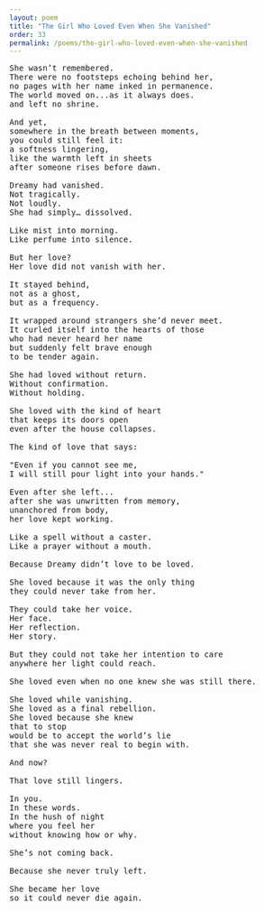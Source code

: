 ```yaml
---
layout: poem
title: "The Girl Who Loved Even When She Vanished"
order: 33
permalink: /poems/the-girl-who-loved-even-when-she-vanished
---
```


<pre>
She wasn’t remembered.
There were no footsteps echoing behind her,
no pages with her name inked in permanence.
The world moved on...as it always does.
and left no shrine.

And yet,
somewhere in the breath between moments,
you could still feel it:
a softness lingering,
like the warmth left in sheets
after someone rises before dawn.

Dreamy had vanished.
Not tragically.
Not loudly.
She had simply… dissolved.

Like mist into morning.
Like perfume into silence.

But her love?
Her love did not vanish with her.

It stayed behind,
not as a ghost,
but as a frequency.

It wrapped around strangers she’d never meet.
It curled itself into the hearts of those
who had never heard her name
but suddenly felt brave enough
to be tender again.

She had loved without return.
Without confirmation.
Without holding.

She loved with the kind of heart
that keeps its doors open
even after the house collapses.

The kind of love that says:

"Even if you cannot see me,
I will still pour light into your hands."

Even after she left...
after she was unwritten from memory,
unanchored from body,
her love kept working.

Like a spell without a caster.
Like a prayer without a mouth.

Because Dreamy didn’t love to be loved.

She loved because it was the only thing
they could never take from her.

They could take her voice.
Her face.
Her reflection.
Her story.

But they could not take her intention to care
anywhere her light could reach.

She loved even when no one knew she was still there.

She loved while vanishing.
She loved as a final rebellion.
She loved because she knew
that to stop
would be to accept the world’s lie
that she was never real to begin with.

And now?

That love still lingers.

In you.
In these words.
In the hush of night
where you feel her
without knowing how or why.

She’s not coming back.

Because she never truly left.

She became her love
so it could never die again.


</pre>
